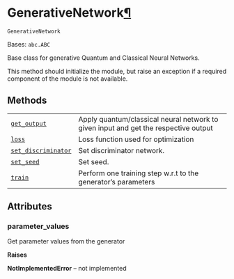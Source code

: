 # GenerativeNetwork[¶](#generativenetwork "Permalink to this headline")

<span id="undefined" />

`GenerativeNetwork`

Bases: `abc.ABC`

Base class for generative Quantum and Classical Neural Networks.

This method should initialize the module, but raise an exception if a required component of the module is not available.

## Methods

|                                                                                                                                                                                                                                                           |                                                                                     |
| --------------------------------------------------------------------------------------------------------------------------------------------------------------------------------------------------------------------------------------------------------- | ----------------------------------------------------------------------------------- |
| [`get_output`](qiskit.aqua.components.neural_networks.GenerativeNetwork.get_output#qiskit.aqua.components.neural_networks.GenerativeNetwork.get_output "qiskit.aqua.components.neural_networks.GenerativeNetwork.get_output")                             | Apply quantum/classical neural network to given input and get the respective output |
| [`loss`](qiskit.aqua.components.neural_networks.GenerativeNetwork.loss#qiskit.aqua.components.neural_networks.GenerativeNetwork.loss "qiskit.aqua.components.neural_networks.GenerativeNetwork.loss")                                                     | Loss function used for optimization                                                 |
| [`set_discriminator`](qiskit.aqua.components.neural_networks.GenerativeNetwork.set_discriminator#qiskit.aqua.components.neural_networks.GenerativeNetwork.set_discriminator "qiskit.aqua.components.neural_networks.GenerativeNetwork.set_discriminator") | Set discriminator network.                                                          |
| [`set_seed`](qiskit.aqua.components.neural_networks.GenerativeNetwork.set_seed#qiskit.aqua.components.neural_networks.GenerativeNetwork.set_seed "qiskit.aqua.components.neural_networks.GenerativeNetwork.set_seed")                                     | Set seed.                                                                           |
| [`train`](qiskit.aqua.components.neural_networks.GenerativeNetwork.train#qiskit.aqua.components.neural_networks.GenerativeNetwork.train "qiskit.aqua.components.neural_networks.GenerativeNetwork.train")                                                 | Perform one training step w\.r.t to the generator’s parameters                      |

## Attributes

<span id="undefined" />

### parameter\_values

Get parameter values from the generator

**Raises**

**NotImplementedError** – not implemented
